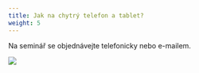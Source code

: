 ```yaml
---
title: Jak na chytrý telefon a tablet?
weight: 5
---
```

Na seminář se objednávejte telefonicky nebo e-mailem.

![](/images/uploads/senior_pc-72-24-in-.jpg)